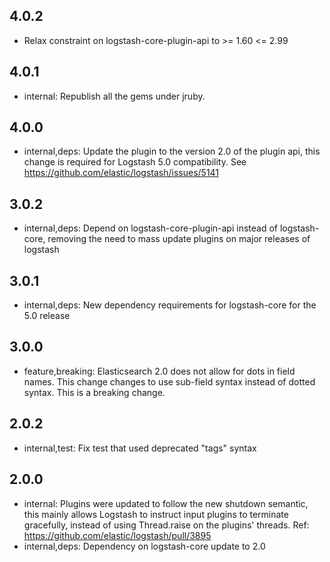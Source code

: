 ## 4.0.2
  - Relax constraint on logstash-core-plugin-api to >= 1.60 <= 2.99

## 4.0.1
 - internal: Republish all the gems under jruby.

## 4.0.0
 - internal,deps: Update the plugin to the version 2.0 of the plugin api, this change is required for Logstash 5.0 compatibility. See https://github.com/elastic/logstash/issues/5141

## 3.0.2
 - internal,deps: Depend on logstash-core-plugin-api instead of logstash-core, removing the need to mass update plugins on major releases of logstash

## 3.0.1
 - internal,deps: New dependency requirements for logstash-core for the 5.0 release

## 3.0.0
 - feature,breaking: Elasticsearch 2.0 does not allow for dots in field names.  This change changes to use sub-field syntax instead of
 dotted syntax.  This is a breaking change.

## 2.0.2
 - internal,test: Fix test that used deprecated "tags" syntax

## 2.0.0
 - internal: Plugins were updated to follow the new shutdown semantic, this mainly allows Logstash to instruct input plugins to terminate gracefully,
   instead of using Thread.raise on the plugins' threads. Ref: https://github.com/elastic/logstash/pull/3895
 - internal,deps: Dependency on logstash-core update to 2.0
